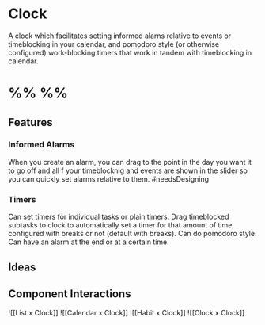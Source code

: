 # Clock 

A clock which facilitates setting informed alarns relative to events or timeblocking in your calendar, and pomodoro style (or otherwise configured) work-blocking timers that work in tandem with timeblocking in calendar.

# %% %%

## Features
### Informed Alarms
When you create an alarm, you can drag to the point in the day you want it to go off and all f your timeblocknig and events are shown in the slider so you can quickly set alarms relative to them. #needsDesigning

### Timers
Can set timers for individual tasks or plain timers. Drag timeblocked subtasks to clock to automatically set a timer for that amount of time, configured with breaks or not (default with breaks). Can do pomodoro style. Can have an alarm at the end or at a certain time. 

## Ideas

## Component Interactions 
![[List x Clock]]
![[Calendar x Clock]]
![[Habit x Clock]]
![[Clock x Clock]]
